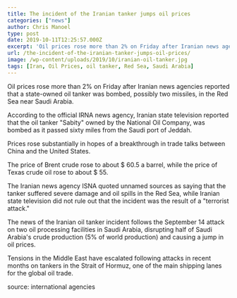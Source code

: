 ```yaml
---
title: The incident of the Iranian tanker jumps oil prices
categories: ["news"]
author: Chris Manoel
type: post
date: 2019-10-11T12:25:57.000Z
excerpt: 'Oil prices rose more than 2% on Friday after Iranian news agencies reported that a state-owned oil tanker was bombed, possibly two missiles, in the Red Sea near Saudi Arabia.'
url: /the-incident-of-the-iranian-tanker-jumps-oil-prices/
image: /wp-content/uploads/2019/10/iranian-oil-tanker.jpg
tags: [Iran, Oil Prices, oil tanker, Red Sea, Saudi Arabia]
---
```


Oil prices rose more than 2% on Friday after Iranian news agencies reported that a state-owned oil tanker was bombed, possibly two missiles, in the Red Sea near Saudi Arabia.

According to the official IRNA news agency, Iranian state television reported that the oil tanker "Sabity" owned by the National Oil Company, was bombed as it passed sixty miles from the Saudi port of Jeddah.

Prices rose substantially in hopes of a breakthrough in trade talks between China and the United States.

The price of Brent crude rose to about $ 60.5 a barrel, while the price of Texas crude oil rose to about $ 55.

The Iranian news agency ISNA quoted unnamed sources as saying that the tanker suffered severe damage and oil spills in the Red Sea, while Iranian state television did not rule out that the incident was the result of a "terrorist attack."

The news of the Iranian oil tanker incident follows the September 14 attack on two oil processing facilities in Saudi Arabia, disrupting half of Saudi Arabia's crude production (5% of world production) and causing a jump in oil prices.

Tensions in the Middle East have escalated following attacks in recent months on tankers in the Strait of Hormuz, one of the main shipping lanes for the global oil trade.

source: international agencies
